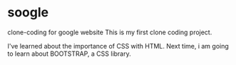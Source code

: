 # soogle
clone-coding for google website
This is my first clone coding project.

I've learned about the importance of CSS with HTML.
Next time, i am going to learn about BOOTSTRAP, a CSS library.
